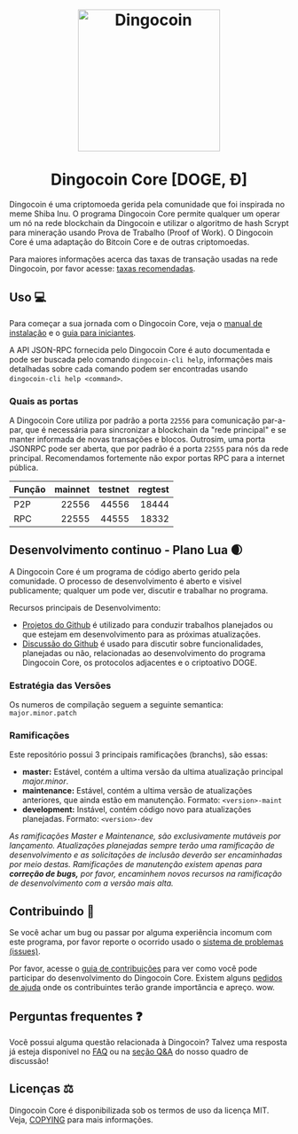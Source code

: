 <h1 align="center">
<img src="https://raw.githubusercontent.com/dingocoin/dingocoin/master/share/pixmaps/dingocoin256.svg" alt="Dingocoin" width="256"/>
<br/><br/>
Dingocoin Core [DOGE, Ð]  
</h1>

Dingocoin é uma criptomoeda gerida pela comunidade que foi inspirada no meme Shiba Inu. O programa Dingocoin Core permite qualquer um operar um nó na rede blockchain da Dingocoin e utilizar o algoritmo de hash Scrypt para mineração usando Prova de Trabalho (Proof of Work). O Dingocoin Core é uma adaptação do Bitcoin Core e de outras criptomoedas.

Para maiores informações acerca das taxas de transação usadas na rede Dingocoin, por favor acesse: 
[taxas recomendadas](doc/fee-recommendation.md).

## Uso 💻

Para começar a sua jornada com o Dingocoin Core, veja o [manual de instalação](INSTALL.md) e o [guia para iniciantes](doc/getting-started.md).

A API JSON-RPC fornecida pelo Dingocoin Core é auto documentada e pode ser buscada pelo comando `dingocoin-cli help`, informações mais detalhadas sobre cada comando podem ser encontradas usando `dingocoin-cli help <command>`.

### Quais as portas

A Dingocoin Core utiliza por padrão a porta `22556` para comunicação par-a-par, que é necessária para sincronizar a blockchain da "rede principal" e se manter informada de novas transações e blocos. Outrosim, uma porta JSONRPC pode ser aberta, que por padrão é a porta `22555` para nós da rede principal. Recomendamos fortemente não expor portas RPC para a internet pública. 

|  Função  | mainnet | testnet | regtest |
| :------- | ------: | ------: | ------: |
| P2P      |   22556 |   44556 |   18444 |
| RPC      |   22555 |   44555 |   18332 |

## Desenvolvimento continuo - Plano Lua 🌒

A Dingocoin Core é um programa de código aberto gerido pela comunidade. O processo de desenvolvimento é aberto e visivel publicamente; qualquer um pode ver, discutir e trabalhar no programa.

Recursos principais de Desenvolvimento:

* [Projetos do Github](https://github.com/dingocoin/dingocoin/projects) é utilizado para conduzir trabalhos planejados ou que estejam em desenvolvimento para as próximas atualizações.
* [Discussão do Github](https://github.com/dingocoin/dingocoin/discussions) é usado para discutir sobre funcionalidades, planejadas ou não, relacionadas ao desenvolvimento do programa Dingocoin Core, os protocolos adjacentes e o criptoativo DOGE.

### Estratégia das Versões
Os numeros de compilação seguem a seguinte semantica:  ```major.minor.patch```

### Ramificações
Este repositório possui 3 principais ramificações (branchs), são essas:

- **master:** Estável, contém a ultima versão da ultima atualização principal *major.minor*.
- **maintenance:** Estável, contém a ultima versão de atualizações anteriores, que ainda estão em manutenção. Formato: ```<version>-maint```
- **development:** Instável, contém código novo para atualizações planejadas. Formato: ```<version>-dev```

*As ramificações Master e Maintenance, são exclusivamente mutáveis por lançamento. Atualizações*
*planejadas sempre terão uma ramificação de desenvolvimento e as solicitações de inclusão deverão ser*
*encaminhadas por meio destas. Ramificações de manutenção existem apenas para **correção de bugs,***
*por favor, encaminhem novos recursos na ramificação de desenvolvimento com a versão mais alta.*

## Contribuindo 🤝

Se você achar um bug ou passar por alguma experiência incomum com este programa, por favor reporte o ocorrido usado o [sistema de problemas (issues)](https://github.com/dingocoin/dingocoin/issues/new?assignees=&labels=bug&template=bug_report.md&title=%5Bbug%5D+).

Por favor, acesse o [guia de contribuições](CONTRIBUTING.md) para ver como você pode participar
do desenvolvimento do Dingocoin Core. Existem alguns [pedidos de ajuda](https://github.com/dingocoin/dingocoin/labels/help%20wanted)
onde os contribuintes terão grande importância e apreço. wow.

## Perguntas frequentes ❓

Você possui alguma questão relacionada à Dingocoin? Talvez uma resposta já esteja disponivel no
[FAQ](doc/FAQ.md) ou na
[seção Q&A](https://github.com/dingocoin/dingocoin/discussions/categories/q-a)
do nosso quadro de discussão!

## Licenças ⚖️
Dingocoin Core é disponibilizada sob os termos de uso da licença MIT. Veja,
[COPYING](COPYING) para mais informações.
